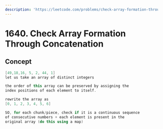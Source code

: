 ```yaml
---
description: 'https://leetcode.com/problems/check-array-formation-through-concatenation/'
---
```


# 1640. Check Array Formation Through Concatenation

## Concept

```cpp
[49,18,16, 5, 2, 44, 1]
let us take an array of distinct integers

the order of this array can be preserved by assigning the 
index positions of each element to itself.

rewrite the array as 
[0, 1, 2, 3, 4, 5, 6]

SO, for each chunk/piece, check if it is a continuous sequence
of consecutive numbers + each element is present in the
original array (do this using a map)
```



